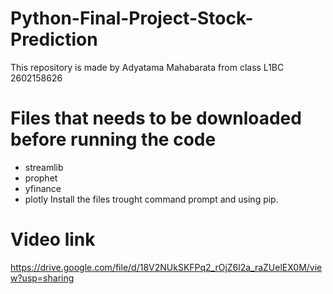 # Python-Final-Project-Stock-Prediction
This repository is made by Adyatama Mahabarata from class L1BC 2602158626

# Files that needs to be downloaded before running the code
- streamlib
- prophet
- yfinance
- plotly
Install the files trought command prompt and using pip.

# Video link
https://drive.google.com/file/d/18V2NUkSKFPq2_rOjZ6l2a_raZUelEX0M/view?usp=sharing
